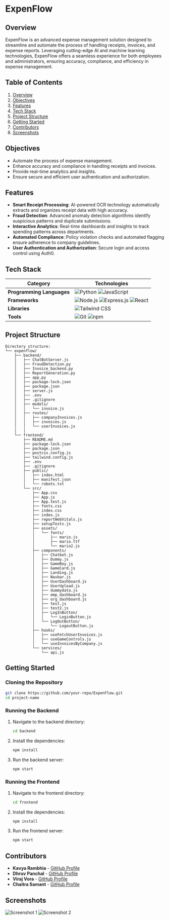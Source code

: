 # ExpenFlow

## Overview

ExpenFlow is an advanced expense management solution designed to streamline and automate the process of handling receipts, invoices, and expense reports. Leveraging cutting-edge AI and machine learning technologies, ExpenFlow offers a seamless experience for both employees and administrators, ensuring accuracy, compliance, and efficiency in expense management.

## Table of Contents

1. [Overview](#overview)
2. [Objectives](#objectives)
3. [Features](#features)
4. [Tech Stack](#tech-stack)
5. [Project Structure](#project-structure)
6. [Getting Started](#getting-started)
7. [Contributors](#contributors)
8. [Screenshots](#screenshots)

## Objectives

- Automate the process of expense management.
- Enhance accuracy and compliance in handling receipts and invoices.
- Provide real-time analytics and insights.
- Ensure secure and efficient user authentication and authorization.

## Features

- **Smart Receipt Processing**: AI-powered OCR technology automatically extracts and organizes receipt data with high accuracy.
- **Fraud Detection**: Advanced anomaly detection algorithms identify suspicious patterns and duplicate submissions.
- **Interactive Analytics**: Real-time dashboards and insights to track spending patterns across departments.
- **Automated Compliance**: Policy violation checks and automated flagging ensure adherence to company guidelines.
- **User Authentication and Authorization**: Secure login and access control using Auth0.

## Tech Stack

| Category                     | Technologies                                                                 |
|------------------------------|------------------------------------------------------------------------------|
| **Programming Languages**    | ![Python](https://img.shields.io/badge/Python-3776AB?style=for-the-badge&logo=python&logoColor=white) ![JavaScript](https://img.shields.io/badge/JavaScript-F7DF1E?style=for-the-badge&logo=javascript&logoColor=black) |
| **Frameworks**               | ![Node.js](https://img.shields.io/badge/Node.js-339933?style=for-the-badge&logo=node-dot-js&logoColor=white) ![Express.js](https://img.shields.io/badge/Express.js-000000?style=for-the-badge&logo=express&logoColor=white) ![React](https://img.shields.io/badge/React-61DAFB?style=for-the-badge&logo=react&logoColor=black) |
| **Libraries**                | ![Tailwind CSS](https://img.shields.io/badge/Tailwind_CSS-38B2AC?style=for-the-badge&logo=tailwind-css&logoColor=white) |
| **Tools**                    | ![Git](https://img.shields.io/badge/Git-F05032?style=for-the-badge&logo=git&logoColor=white) ![npm](https://img.shields.io/badge/npm-CB3837?style=for-the-badge&logo=npm&logoColor=white) |

## Project Structure

```
Directory structure:
└── expenflow/
    ├── backend/
    │   ├── ChatBotServer.js
    │   ├── FraudDetection.py
    │   ├── Invoice_backend.py
    │   ├── ReportGeneration.py
    │   ├── app.py
    │   ├── package-lock.json
    │   ├── package.json
    │   ├── server.js
    │   ├── .env
    │   ├── .gitignore
    │   ├── models/
    │   │   └── invoice.js
    │   ├── routes/
    │   │   ├── companyInvoices.js
    │   │   ├── invoices.js
    │   │   └── userInvoices.js
    |   |
    └── frontend/
        ├── README.md
        ├── package-lock.json
        ├── package.json
        ├── postcss.config.js
        ├── tailwind.config.js
        ├── .env
        ├── .gitignore
        ├── public/
        │   ├── index.html
        │   ├── manifest.json
        │   └── robots.txt
        └── src/
            ├── App.css
            ├── App.js
            ├── App.test.js
            ├── fonts.css
            ├── index.css
            ├── index.js
            ├── reportWebVitals.js
            ├── setupTests.js
            ├── assets/
            │   └── fonts/
            │       ├── mario.js
            │       ├── mario.ttf
            │       └── mario2.js
            ├── components/
            │   ├── Chatbot.js
            │   ├── Dummy.js
            │   ├── GameBoy.js
            │   ├── GameCard.js
            │   ├── Landing.js
            │   ├── Navbar.js
            │   ├── UserDashboard.js
            │   ├── UserUpload.js
            │   ├── dummydata.js
            │   ├── emp_dashboard.js
            │   ├── org_dashboard.js
            │   ├── test.js
            │   ├── test2.js
            │   ├── LogInButton/
            │   │   └── LoginButton.js
            │   └── LogOutButton/
            │       └── LogoutButton.js
            ├── hooks/
            │   ├── useFetchUserInvoices.js
            │   ├── useGameControls.js
            │   └── useInvoicesByCompany.js
            └── services/
                └── api.js

```

## Getting Started

### Cloning the Repository

```sh
git clone https://github.com/your-repo/ExpenFlow.git
cd project-name
```

### Running the Backend

1. Navigate to the backend directory:
    ```sh
    cd backend
    ```

2. Install the dependencies:
    ```sh
    npm install
    ```

3. Run the backend server:
    ```sh
    npm start
    ```

### Running the Frontend

1. Navigate to the frontend directory:
    ```sh
    cd frontend
    ```

2. Install the dependencies:
    ```sh
    npm install
    ```

3. Run the frontend server:
    ```sh
    npm start
    ```

## Contributors

- **Kavya Rambhia** - [GitHub Profile](https://github.com/kavya-r30)
- **Dhruv Panchal** - [GitHub Profile](https://github.com/dhruvp18)
- **Viraj Vora** - [GitHub Profile](https://github.com/viraj200524)
- **Chaitra Samant** - [GitHub Profile](https://github.com/chaitra-samant)

## Screenshots

![Screenshot 1](path/to/screenshot1.png)
![Screenshot 2](path/to/screenshot2.png)
